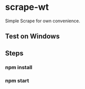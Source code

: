 # scrape-wt
Simple Scrape for own convenience.

## Test on Windows

## Steps
 ### npm install
 ### npm start


